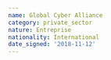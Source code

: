 ```yaml
---
name: Global Cyber Alliance
category: private_sector
nature: Entreprise
nationality: International
date_signed: '2018-11-12'
---
```

    